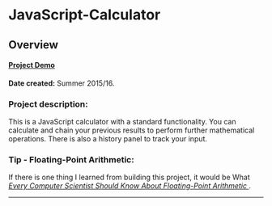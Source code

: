 JavaScript-Calculator
================================================================================
Overview
--------------------------------------------------------------------------------

#### [Project Demo][Demo]

**Date created:** Summer 2015/16.

### Project description:

This is a JavaScript calculator with a standard functionality. You can calculate and chain your previous results to perform further mathematical operations. There is also a history panel to track your input.


### Tip - Floating-Point Arithmetic:

If there is one thing I learned from building this project, it would be What [_Every Computer Scientist Should Know About Floating-Point Arithmetic_ ](https://docs.oracle.com/cd/E19957-01/806-3568/ncg_goldberg.html).

________________________________________________________________________________

[Demo]:https://codepen.io/u-ways/full/zNXeZL/
